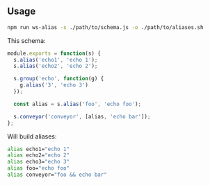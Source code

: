 ## Usage

```bash
npm run ws-alias -s ./path/to/schema.js -o ./path/to/aliases.sh
```

This schema:
```js
module.exports = function(s) {
  s.alias('echo1', 'echo 1');
  s.alias('echo2', 'echo 2');

  s.group('echo', function(g) {
    g.alias('3', 'echo 3')
  });

  const alias = s.alias('foo', 'echo foo');

  s.conveyor('conveyor', [alias, 'echo bar']);
};
```

Will build aliases:
```bash
alias echo1="echo 1"
alias echo2="echo 2"
alias echo3="echo 3"
alias foo="echo foo"
alias conveyor="foo && echo bar"
```
